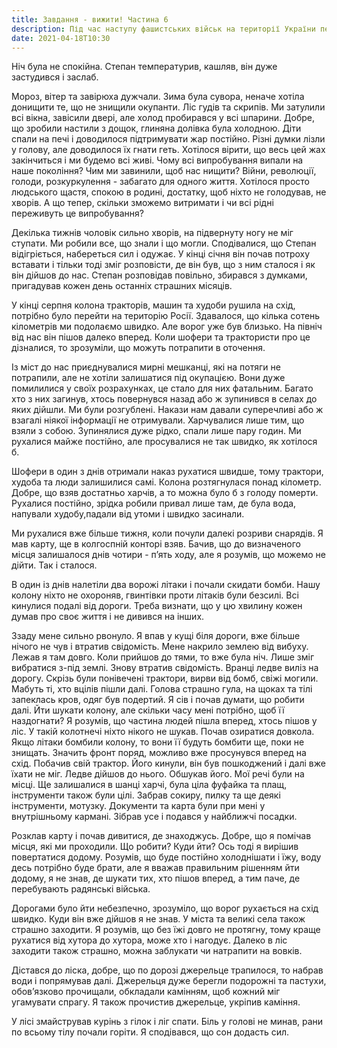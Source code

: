 ```yaml
---
title: Завдання - вижити! Частина 6
description: Під час наступу фашистських військ на території України першими евакуйовувалися промислові підприємства, кваліфіковані робітники, техніка, матеріальні цінності. Сільське населення та частина міського населення залишалося на місцях свого проживання. 
date: 2021-04-18T10:30
---
```


Ніч була не спокійна. Степан температурив, кашляв, він дуже застудився і заслаб. 

Мороз, вітер та завірюха дужчали. Зима була сувора, неначе хотіла донищити те, що не знищили окупанти. Ліс гудів та скрипів. Ми затулили всі вікна, завісили двері, але холод пробирався у всі шпарини. Добре, що зробили настили з дощок, глиняна долівка була холодною. Діти спали на печі і доводилося підтримувати жар постійно. Різні думки лізли у голову, але доводилося їх гнати геть. Хотілося вірити, що весь цей жах закінчиться і ми будемо всі живі. Чому всі випробування випали на наше покоління? Чим ми завинили, щоб нас нищити? Війни, революції, голоди, розкуркулення - забагато для одного життя. Хотілося просто людського щастя, спокою в родині, достатку, щоб ніхто не голодував, не хворів. А що тепер, скільки зможемо витримати і чи всі рідні переживуть це випробування?

Декілька тижнів чоловік сильно хворів, на підвернуту ногу не міг ступати. Ми робили все, що знали і що могли. Сподівалися, що Степан відігріється, набереться сил і одужає. У кінці січня він почав потроху вставати і тільки тоді зміг розповісти, де він був, що з ним сталося і як він дійшов до нас. Степан розповідав повільно, збирався з думками, пригадував кожен день останніх страшних місяців.

У кінці серпня колона тракторів, машин та худоби рушила на схід, потрібно було перейти на територію Росії. Здавалося, що кілька сотень кілометрів ми подолаємо швидко. Але ворог уже був близько. На північ від нас він пішов далеко вперед. Коли шофери та трактористи про це дізналися, то зрозуміли, що можуть потрапити в оточення. 

Із міст до нас приєднувалися мирні мешканці, які на потяги не потрапили, але не хотіли залишатися під окупацією. Вони дуже помилилися у своїх розрахунках, це стало для них фатальним. Багато хто з них загинув, хтось повернувся назад або ж зупинився в селах до яких дійшли. Ми були розгублені. Накази нам давали суперечливі або ж взагалі ніякої інформації не отримували. Харчувалися лише тим, що взяли з собою. Зупинялися дуже рідко, спали лише пару годин. Ми рухалися майже постійно, але просувалися не так швидко, як хотілося б. 

Шофери  в один з днів отримали наказ рухатися швидше, тому трактори, худоба та люди залишилися самі. Колона розтягнулася понад кілометр. Добре, що взяв достатньо харчів, а то можна було б з голоду померти. Рухалися постійно, зрідка робили привал лише там, де була вода, напували худобу,падали від утоми і швидко засинали. 

Ми рухалися вже більше тижня, коли почули далекі розриви снарядів. Я мав карту, ще в колгоспній конторі взяв. Бачив, що до визначеного місця залишалося днів чотири - п’ять ходу, але я розумів, що можемо не дійти. Так і сталося.  

В один із днів налетіли два ворожі літаки і почали скидати бомби. Нашу колону ніхто не охороняв, гвинтівки проти літаків були безсилі. Всі кинулися подалі від дороги. Треба визнати, що у цю хвилину кожен думав про своє життя і не дивився на інших. 

Ззаду мене сильно рвонуло. Я впав у кущі біля дороги, вже більше нічого не чув і  втратив свідомість. Мене накрило землею від вибуху. Лежав я там довго. Коли прийшов до тями, то вже була ніч. Лише зміг вибратися з-під землі. Знову втратив свідомість. Вранці ледве виліз на дорогу. Скрізь були понівечені трактори, вирви від бомб, свіжі могили. Мабуть ті, хто вцілів пішли далі. Голова страшно гула, на щоках та тілі запеклась кров, одяг був подертий. Я сів і почав думати, що робити далі. Йти шукати колону, але скільки часу мені потрібно, щоб її наздогнати? Я розумів, що частина людей пішла вперед, хтось пішов у ліс. У такій колотнечі ніхто нікого не шукав. Почав озиратися довкола. Якщо літаки бомбили колону, то вони її будуть бомбити ще, поки не знищать. Значить фронт поряд, можливо вже просунувся вперед на схід. Побачив свій трактор. Його кинули, він був пошкоджений і далі вже їхати не міг. Ледве дійшов до нього. Обшукав його. Мої речі були на місці. Ще залишалися в шанці харчі, була ціла фуфайка та плащ, інструменти також були цілі. Забрав сокиру, пилку та ще деякі інструменти, мотузку. Документи та карта були при мені у внутрішньому кармані. Зібрав усе і подався у найближчі посадки. 

Розклав карту і почав дивитися, де знаходжусь. Добре, що я помічав місця, які ми проходили. Що робити? Куди йти?  Ось тоді я вирішив повертатися додому. Розумів, що буде постійно холоднішати і їжу, воду десь потрібно буде брати, але я вважав правильним рішенням йти додому, я не знав, де шукати тих, хто пішов вперед, а тим паче, де перебувають радянські війська. 

Дорогами було йти небезпечно, зрозуміло, що ворог рухається на схід швидко. Куди він вже дійшов я не знав. У міста та великі села також страшно заходити.  Я розумів, що без їжі довго не протягну, тому краще рухатися від хутора до хутора, може хто і нагодує. Далеко в ліс заходити також страшно, можна заблукати чи натрапити на вовків.  

Дістався до ліска, добре, що по дорозі джерельце трапилося, то набрав води і попрямував далі. Джерельця дуже берегли подорожні та пастухи, обов’язково прочищали, обкладали камінням, щоб кожний міг угамувати спрагу. Я також прочистив джерельце, укріпив каміння. 

У лісі змайстрував курінь з гілок і ліг спати. Біль у голові не минав, рани по всьому тілу почали горіти. Я сподівався, що сон додасть сил. 

